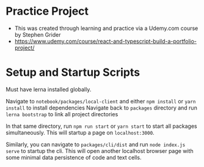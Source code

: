 # Practice Project
- This was created through learning and practice via a Udemy.com course by Stephen Grider
- https://www.udemy.com/course/react-and-typescript-build-a-portfolio-project/

# Setup and Startup Scripts
Must have lerna installed globally.

Navigate to `notebook/packages/local-client` and either `npm install` or `yarn install` to install dependencies
Navigate back to `packages` directory and run `lerna bootstrap` to link all project directories

In that same directory, run `npm run start` or `yarn start` to start all packages simultaneously. 
This will startup a page on `localhost:3000`.

Similarly, you can navigate to `packages/cli/dist` and run `node index.js serve` to startup the cli.
This will open another localhost browser page with some minimal data persistence of code and text cells.

